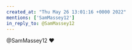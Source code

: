 ```yaml
---
created_at: "Thu May 26 13:01:16 +0000 2022"
mentions: ['SamMassey12']
in_reply_to: @SamMassey12
---
```


@SamMassey12 ❤️